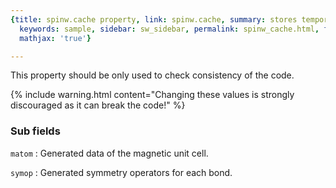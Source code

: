 ```yaml
---
{title: spinw.cache property, link: spinw.cache, summary: stores temporary values,
  keywords: sample, sidebar: sw_sidebar, permalink: spinw_cache.html, folder: spinw,
  mathjax: 'true'}

---
```

 
This property should be only used to check consistency of the code.
 
{% include warning.html content="Changing these values is strongly 
discouraged as it can break the code!" %}
  
### Sub fields
 
`matom`
: Generated data of the magnetic unit cell.
 
`symop`
: Generated symmetry operators for each bond.
 

